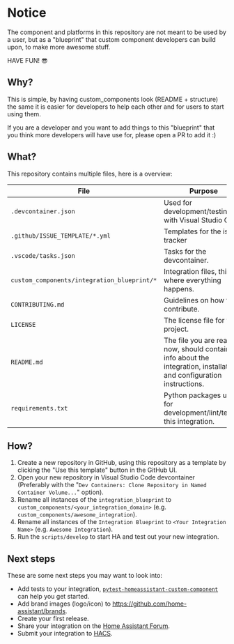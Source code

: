 # Notice

The component and platforms in this repository are not meant to be used by a
user, but as a "blueprint" that custom component developers can build
upon, to make more awesome stuff.

HAVE FUN! 😎

## Why?

This is simple, by having custom_components look (README + structure) the same
it is easier for developers to help each other and for users to start using them.

If you are a developer and you want to add things to this "blueprint" that you think more
developers will have use for, please open a PR to add it :)

## What?

This repository contains multiple files, here is a overview:

File | Purpose | Documentation
-- | -- | --
`.devcontainer.json` | Used for development/testing with Visual Studio Code. | [Documentation](https://code.visualstudio.com/docs/remote/containers)
`.github/ISSUE_TEMPLATE/*.yml` | Templates for the issue tracker | [Documentation](https://help.github.com/en/github/building-a-strong-community/configuring-issue-templates-for-your-repository)
`.vscode/tasks.json` | Tasks for the devcontainer. | [Documentation](https://code.visualstudio.com/docs/editor/tasks)
`custom_components/integration_blueprint/*` | Integration files, this is where everything happens. | [Documentation](https://developers.home-assistant.io/docs/creating_component_index)
`CONTRIBUTING.md` | Guidelines on how to contribute. | [Documentation](https://help.github.com/en/github/building-a-strong-community/setting-guidelines-for-repository-contributors)
`LICENSE` | The license file for the project. | [Documentation](https://help.github.com/en/github/creating-cloning-and-archiving-repositories/licensing-a-repository)
`README.md` | The file you are reading now, should contain info about the integration, installation and configuration instructions. | [Documentation](https://help.github.com/en/github/writing-on-github/basic-writing-and-formatting-syntax)
`requirements.txt` | Python packages used for development/lint/testing this integration. | [Documentation](https://pip.pypa.io/en/stable/user_guide/#requirements-files)

## How?

1. Create a new repository in GitHub, using this repository as a template by clicking the "Use this template" button in the GitHub UI.
1. Open your new repository in Visual Studio Code devcontainer (Preferably with the "`Dev Containers: Clone Repository in Named Container Volume...`" option).
1. Rename all instances of the `integration_blueprint` to `custom_components/<your_integration_domain>` (e.g. `custom_components/awesome_integration`).
1. Rename all instances of the `Integration Blueprint` to `<Your Integration Name>` (e.g. `Awesome Integration`).
1. Run the `scripts/develop` to start HA and test out your new integration.

## Next steps

These are some next steps you may want to look into:
- Add tests to your integration, [`pytest-homeassistant-custom-component`](https://github.com/MatthewFlamm/pytest-homeassistant-custom-component) can help you get started.
- Add brand images (logo/icon) to https://github.com/home-assistant/brands.
- Create your first release.
- Share your integration on the [Home Assistant Forum](https://community.home-assistant.io/).
- Submit your integration to [HACS](https://hacs.xyz/docs/publish/start).
